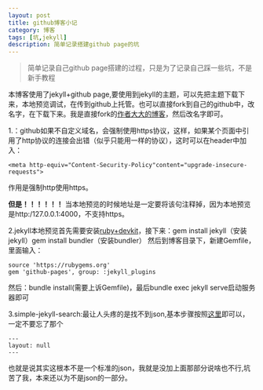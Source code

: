```yaml
---
layout: post
title: github博客小记
category: 博客
tags: [坑,jekyll]
description: 简单记录搭建github page的坑
---
```


>简单记录自己github page搭建的过程，只是为了记录自己踩一些坑，不是新手教程

本博客使用了jekyll+github page,要使用到jekyll的主题，可以先把主题下载下来，本地预览调试，在传到github上托管。也可以直接fork到自己的github中，改名字，在下载下来。我是直接fork的[作者大大的博客](http://BladeMasterCoder.github.io)，然后改名字即可。 

1.：github如果不自定义域名，会强制使用https协议，这样，如果某个页面中引用了http协议的连接会出错（似乎只能用一样的协议），这时可以在header中加入：  

```
<meta http-equiv="Content-Security-Policy"content="upgrade-insecure-requests">
```
作用是强制http使用https。

**但是！！！！！！**
当本地预览的时候地址是一定要将该句注释掉，因为本地预览是http:/127.0.0.1:4000，不支持https。

2.jekyll本地预览首先需要安装[ruby+devkit](https://rubyinstaller.org/downloads/)，接下来：gem install jekyll（安装jekyll）gem install  bundler（安装bundler）
然后到博客目录下，新建Gemfile，里面输入：

```
source 'https://rubygems.org'
gem 'github-pages', group: :jekyll_plugins
```
然后：bundle install(需要上诉Gemfile)，最后bundle exec jekyll serve启动服务器即可

3.simple-jekyll-search:最让人头疼的是找不到json,基本步骤按照[这里](https://github.com/christian-fei/Simple-Jekyll-Search)即可以，
一定不要忘了那个
```
---
layout: null
---
```
也就是说其实这根本不是一个标准的json，我就是没加上面那部分说啥也不行,坑苦了我，本来还以为不是json的一部分。